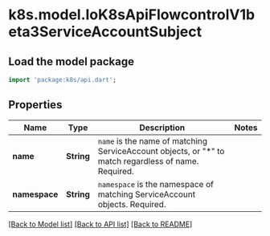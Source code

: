 # k8s.model.IoK8sApiFlowcontrolV1beta3ServiceAccountSubject

## Load the model package
```dart
import 'package:k8s/api.dart';
```

## Properties
Name | Type | Description | Notes
------------ | ------------- | ------------- | -------------
**name** | **String** | `name` is the name of matching ServiceAccount objects, or \"*\" to match regardless of name. Required. | 
**namespace** | **String** | `namespace` is the namespace of matching ServiceAccount objects. Required. | 

[[Back to Model list]](../README.md#documentation-for-models) [[Back to API list]](../README.md#documentation-for-api-endpoints) [[Back to README]](../README.md)


